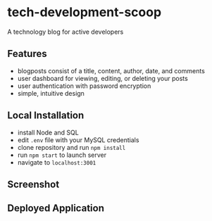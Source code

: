 # tech-development-scoop

A technology blog for active developers

## Features

- blogposts consist of a title, content, author, date, and comments
- user dashboard for viewing, editing, or deleting your posts
- user authentication with password encryption
- simple, intuitive design

## Local Installation

- install Node and SQL
- edit `.env` file with your MySQL credentials
- clone repository and run `npm install`
- run `npm start` to launch server
- navigate to `localhost:3001`

## Screenshot



## Deployed Application

